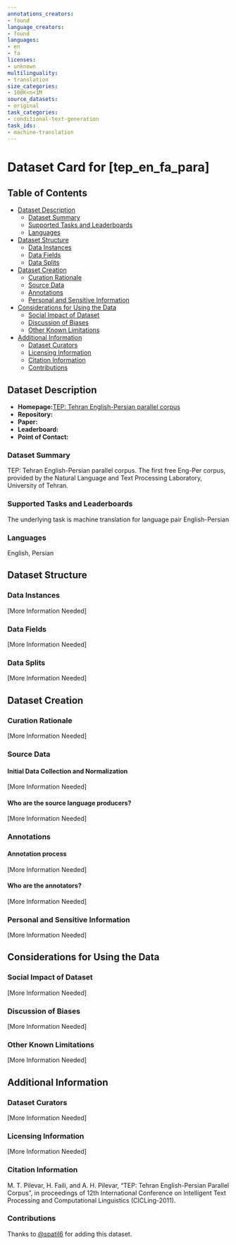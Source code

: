 ```yaml
---
annotations_creators:
- found
language_creators:
- found
languages:
- en
- fa
licenses:
- unknown
multilinguality:
- translation
size_categories:
- 100K<n<1M
source_datasets:
- original
task_categories:
- conditional-text-generation
task_ids:
- machine-translation
---
```


# Dataset Card for [tep_en_fa_para]

## Table of Contents
- [Dataset Description](#dataset-description)
  - [Dataset Summary](#dataset-summary)
  - [Supported Tasks and Leaderboards](#supported-tasks-and-leaderboards)
  - [Languages](#languages)
- [Dataset Structure](#dataset-structure)
  - [Data Instances](#data-instances)
  - [Data Fields](#data-fields)
  - [Data Splits](#data-splits)
- [Dataset Creation](#dataset-creation)
  - [Curation Rationale](#curation-rationale)
  - [Source Data](#source-data)
  - [Annotations](#annotations)
  - [Personal and Sensitive Information](#personal-and-sensitive-information)
- [Considerations for Using the Data](#considerations-for-using-the-data)
  - [Social Impact of Dataset](#social-impact-of-dataset)
  - [Discussion of Biases](#discussion-of-biases)
  - [Other Known Limitations](#other-known-limitations)
- [Additional Information](#additional-information)
  - [Dataset Curators](#dataset-curators)
  - [Licensing Information](#licensing-information)
  - [Citation Information](#citation-information)
  - [Contributions](#contributions)

## Dataset Description

- **Homepage:**[TEP: Tehran English-Persian parallel corpus](http://opus.nlpl.eu/TEP.php)
- **Repository:**
- **Paper:**
- **Leaderboard:**
- **Point of Contact:**

### Dataset Summary

TEP: Tehran English-Persian parallel corpus. The first free Eng-Per corpus, provided by the Natural Language and Text Processing Laboratory, University of Tehran.

### Supported Tasks and Leaderboards

The underlying task is machine translation for language pair English-Persian

### Languages

English, Persian

## Dataset Structure

### Data Instances

[More Information Needed]

### Data Fields

[More Information Needed]

### Data Splits

[More Information Needed]

## Dataset Creation

### Curation Rationale

[More Information Needed]

### Source Data

#### Initial Data Collection and Normalization

[More Information Needed]

#### Who are the source language producers?

[More Information Needed]

### Annotations

#### Annotation process

[More Information Needed]

#### Who are the annotators?

[More Information Needed]

### Personal and Sensitive Information

[More Information Needed]

## Considerations for Using the Data

### Social Impact of Dataset

[More Information Needed]

### Discussion of Biases

[More Information Needed]

### Other Known Limitations

[More Information Needed]

## Additional Information

### Dataset Curators

[More Information Needed]

### Licensing Information

[More Information Needed]

### Citation Information
M. T. Pilevar, H. Faili, and A. H. Pilevar, “TEP: Tehran English-Persian Parallel Corpus”, in proceedings of 12th International Conference on Intelligent Text Processing and Computational Linguistics (CICLing-2011).

### Contributions

Thanks to [@spatil6](https://github.com/spatil6) for adding this dataset.